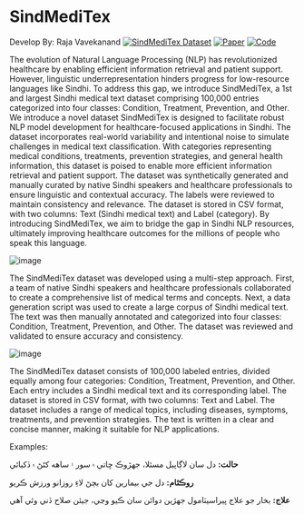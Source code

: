 # SindMediTex
Develop By: Raja Vavekanand
[![SindMediTex Dataset](https://img.shields.io/badge/SindMediTex-Dataset-blue)](https://github.com/rajavavek/SindMediTex/blob/main/SindMediTex.csv)   [![Paper](https://img.shields.io/badge/SindMediTex-Paper-orange)](https://github.com/rajavavek/SindMediTex/blob/main/SindMediTex.csv)  [![Code](https://img.shields.io/badge/SindMediTex-Code-blue)](https://github.com/rajavavek/SindMediTex/tree/main/Codes)


The evolution of Natural Language Processing (NLP) has revolutionized healthcare by enabling efficient information retrieval and patient support. However, linguistic underrepresentation hinders progress for low-resource languages like Sindhi. To address this gap, we introduce SindMediTex, a 1st and largest Sindhi medical text dataset comprising 100,000 entries categorized into four classes: Condition, Treatment, Prevention, and Other. We introduce a novel dataset SindMediTex is designed to facilitate robust NLP model development for healthcare-focused applications in Sindhi. The dataset incorporates real-world variability and intentional noise to simulate challenges in medical text classification. With categories representing medical conditions, treatments, prevention strategies, and general health information, this dataset is poised to enable more efficient information retrieval and patient support. 
The dataset was synthetically generated and manually curated by native Sindhi speakers and healthcare professionals to ensure linguistic and contextual accuracy. The labels were reviewed to maintain consistency and relevance. The dataset is stored in CSV format, with two columns: Text (Sindhi medical text) and Label (category). By introducing SindMediTex, we aim to bridge the gap in Sindhi NLP resources, ultimately improving healthcare outcomes for the millions of people who speak this language.

![image](https://github.com/user-attachments/assets/b8de0d12-c8df-47b8-a530-3b3378d79559)

The SindMediTex dataset was developed using a multi-step approach. First, a team of native Sindhi speakers and healthcare professionals collaborated to create a comprehensive list of medical terms and concepts. Next, a data generation script was used to create a large corpus of Sindhi medical text. The text was then manually annotated and categorized into four classes: Condition, Treatment, Prevention, and Other. The dataset was reviewed and validated to ensure accuracy and consistency.

![image](https://github.com/user-attachments/assets/757646c5-9ac7-451b-afc3-add42cfbb2df)

The SindMediTex dataset consists of 100,000 labeled entries, divided equally among four categories: Condition, Treatment, Prevention, and Other. Each entry includes a Sindhi medical text and its corresponding label. The dataset is stored in CSV format, with two columns: Text and Label. The dataset includes a range of medical topics, including diseases, symptoms, treatments, and prevention strategies. The text is written in a clear and concise manner, making it suitable for NLP applications.

Examples:

**حالت:**  دل سان لاڳاپيل مسئلا، جهڙوڪ ڇاتي ۾ سور ۽ ساهه کڻڻ ۾ ڏکيائي

**روڪٿام:**  دل جي بيمارين کان بچڻ لاءِ روزانو ورزش ڪريو

**علاج:** بخار جو علاج پيراسيٽامول جهڙين دوائن سان ڪيو وڃي، جيئن صلاح ڏني وئي آهي
